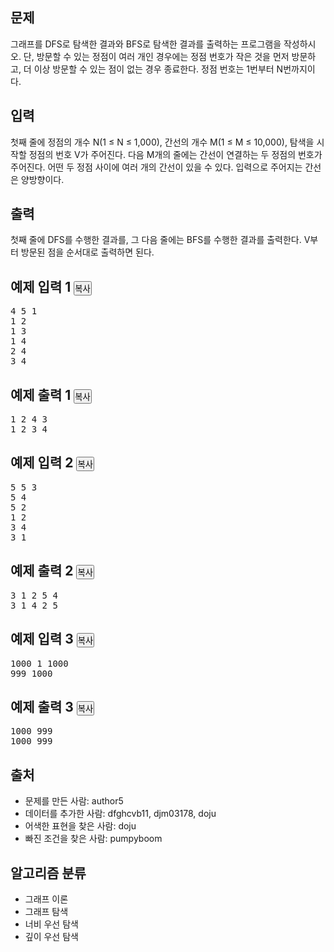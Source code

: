 <section id="description" class="problem-section">
    <div class="headline">
        <h2>문제</h2>
    </div>
    <div id="problem_description" class="problem-text">
        <p>그래프를 DFS로 탐색한 결과와 BFS로 탐색한 결과를 출력하는 프로그램을 작성하시오. 단, 방문할 수 있는 정점이 여러 개인 경우에는 정점 번호가 작은 것을 먼저 방문하고, 더 이상 방문할 수 있는 점이 없는 경우 종료한다.&nbsp;정점 번호는 1번부터 N번까지이다.</p>
    </div>
</section>

<section id="input" class="problem-section">
    <div class="headline">
        <h2>입력</h2>
    </div>
    <div id="problem_input" class="problem-text">
        <p>첫째 줄에 정점의 개수 N(1 ≤ N ≤ 1,000), 간선의 개수 M(1 ≤ M ≤ 10,000), 탐색을 시작할 정점의 번호 V가 주어진다. 다음 M개의 줄에는 간선이 연결하는 두 정점의 번호가 주어진다. 어떤 두 정점 사이에 여러 개의 간선이 있을 수 있다. 입력으로 주어지는 간선은 양방향이다.</p>
    </div>
</section>

<section id="output" class="problem-section">
    <div class="headline">
        <h2>출력</h2>
    </div>
    <div id="problem_output" class="problem-text">
        <p>첫째 줄에 DFS를 수행한 결과를, 그 다음 줄에는 BFS를 수행한 결과를 출력한다. V부터 방문된 점을 순서대로 출력하면 된다.</p>
    </div>
</section>

<div class="row">
    <div class="col-md-6">
        <section id="sampleinput1">
            <div class="headline">
                <h2>예제 입력 1
                    <button type="button" class="btn btn-link copy-button" style="padding: 0px;" data-clipboard-target="#sample-input-1">복사</button>
                </h2>
            </div>
            <pre class="sampledata" id="sample-input-1">4 5 1
1 2
1 3
1 4
2 4
3 4
</pre>
        </section>
    </div>
    <div class="col-md-6">
        <section id="sampleoutput1">
            <div class="headline">
                <h2>예제 출력 1
                    <button type="button" class="btn btn-link copy-button" style="padding: 0px;" data-clipboard-target="#sample-output-1">복사</button>
                </h2>
            </div>
            <pre class="sampledata" id="sample-output-1">1 2 4 3
1 2 3 4
</pre>
        </section>
    </div>
</div>

<div class="row">
    <div class="col-md-6">
        <section id="sampleinput2">
            <div class="headline">
                <h2>예제 입력 2
                    <button type="button" class="btn btn-link copy-button" style="padding: 0px;" data-clipboard-target="#sample-input-2">복사</button>
                </h2>
            </div>
            <pre class="sampledata" id="sample-input-2">5 5 3
5 4
5 2
1 2
3 4
3 1
</pre>
        </section>
    </div>
    <div class="col-md-6">
        <section id="sampleoutput2">
            <div class="headline">
                <h2>예제 출력 2
                    <button type="button" class="btn btn-link copy-button" style="padding: 0px;" data-clipboard-target="#sample-output-2">복사</button>
                </h2>
            </div>
            <pre class="sampledata" id="sample-output-2">3 1 2 5 4
3 1 4 2 5
</pre>
        </section>
    </div>
</div>

<div class="row">
    <div class="col-md-6">
        <section id="sampleinput3">
            <div class="headline">
                <h2>예제 입력 3
                    <button type="button" class="btn btn-link copy-button" style="padding: 0px;" data-clipboard-target="#sample-input-3">복사</button>
                </h2>
            </div>
            <pre class="sampledata" id="sample-input-3">1000 1 1000
999 1000
</pre>
        </section>
    </div>
    <div class="col-md-6">
        <section id="sampleoutput3">
            <div class="headline">
                <h2>예제 출력 3
                    <button type="button" class="btn btn-link copy-button" style="padding: 0px;" data-clipboard-target="#sample-output-3">복사</button>
                </h2>
            </div>
            <pre class="sampledata" id="sample-output-3">1000 999
1000 999
</pre>
        </section>
    </div>
</div>

<section id="source">
    <div class="headline">
        <h2>출처</h2>
    </div>
    <ul>
        <li>문제를 만든 사람:&nbsp;author5</li>
        <li>데이터를 추가한 사람:&nbsp;dfghcvb11, djm03178, doju</li>
        <li>어색한 표현을 찾은 사람:&nbsp;doju</li>
        <li>빠진 조건을 찾은 사람:&nbsp;pumpyboom</li>
    </ul>
</section>

<section id="problem_tags">
    <div class="headline">
        <h2>알고리즘 분류</h2>
    </div>
    <ul class="spoiler-list">
        <li>그래프 이론</li>
        <li>그래프 탐색</li>
        <li>너비 우선 탐색</li>
        <li>깊이 우선 탐색</li>
    </ul>
</section>
